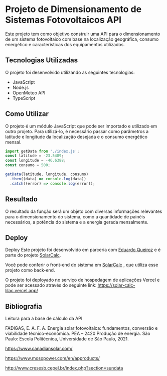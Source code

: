 ﻿
# Projeto de Dimensionamento de Sistemas Fotovoltaicos API

Este projeto tem como objetivo construir uma API para o dimensionamento de um sistema fotovoltaico com base na localização geográfica, consumo energético e características dos equipamentos utilizados.

## Tecnologias Utilizadas

O projeto foi desenvolvido utilizando as seguintes tecnologias:

- JavaScript
- Node.js
- OpenMeteo API
- TypeScript
  
## Como Utilizar

O projeto é um módulo JavaScript que pode ser importado e utilizado em outro projeto. Para utilizá-lo, é necessário passar como parâmetros a latitude e longitude da localização desejada e o consumo energético mensal.



```javascript
import getData from './index.js';
const latitude = -23.5489;
const longitude = -46.6388;
const consumo = 500;

getData(latitude, longitude, consumo)
  .then((data) => console.log(data))
  .catch((error) => console.log(error));
```


## Resultado

O resultado da função será um objeto com diversas informações relevantes para o dimensionamento do sistema, como a quantidade de painéis necessários, a potência do sistema e a energia gerada mensalmente.

## Deploy 
Deploy
Este projeto foi desenvolvido em parceria com [Eduardo Queiroz](https://github.com/eduardoqsilva/) e é parte do projeto [SolarCalc](https://github.com/eduardoqsilva/solarCalc).

Você pode conferir o front-end do sistema em [SolarCalc](https://github.com/eduardoqsilva/solarCalc) , que utiliza esse projeto como back-end.

O projeto foi deployado no serviço de hospedagem de aplicações Vercel e pode ser acessado através do seguinte link: https://solar-calc-lilac.vercel.app/

## Bibliografia

Leitura para a base de cálculo da API 

FADIGAS, E. A. F. A. Energia solar fotovoltaica: fundamentos, conversão e viabilidade técnico-econômica. PEA – 2420 Produção de energia. São Paulo: Escola Politécnica, Universidade de São Paulo, 2021.

https://www.canadiansolar.com/

https://www.mosopower.com/en/approducts/

http://www.cresesb.cepel.br/index.php?section=sundata
